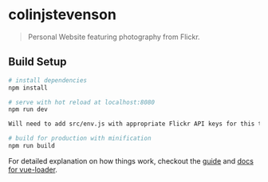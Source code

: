 # colinjstevenson

> Personal Website featuring photography from Flickr. 

## Build Setup

``` bash
# install dependencies
npm install

# serve with hot reload at localhost:8080
npm run dev

Will need to add src/env.js with appropriate Flickr API keys for this to work.

# build for production with minification
npm run build
```

For detailed explanation on how things work, checkout the [guide](http://vuejs-templates.github.io/webpack/) and [docs for vue-loader](http://vuejs.github.io/vue-loader).
